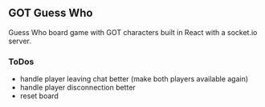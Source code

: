 ## GOT Guess Who

Guess Who board game with GOT characters built in React with a socket.io server.

### ToDos

- handle player leaving chat better (make both players available again)
- handle player disconnection better
- reset board
